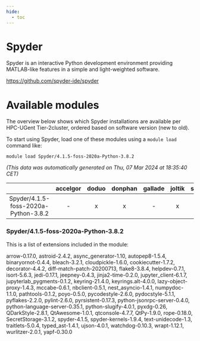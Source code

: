 ```yaml
---
hide:
  - toc
---
```


Spyder
======


Spyder is an interactive Python development environment providing MATLAB-like features in a simple and light-weighted software.

https://github.com/spyder-ide/spyder
# Available modules


The overview below shows which Spyder installations are available per HPC-UGent Tier-2cluster, ordered based on software version (new to old).

To start using Spyder, load one of these modules using a `module load` command like:

```shell
module load Spyder/4.1.5-foss-2020a-Python-3.8.2
```

*(This data was automatically generated on Thu, 07 Mar 2024 at 18:35:40 CET)*  

| |accelgor|doduo|donphan|gallade|joltik|skitty|
| :---: | :---: | :---: | :---: | :---: | :---: | :---: |
|Spyder/4.1.5-foss-2020a-Python-3.8.2|-|x|x|-|x|x|


### Spyder/4.1.5-foss-2020a-Python-3.8.2

This is a list of extensions included in the module:

arrow-0.17.0, astroid-2.4.2, async_generator-1.10, autopep8-1.5.4, binaryornot-0.4.4, bleach-3.2.1, cloudpickle-1.6.0, cookiecutter-1.7.2, decorator-4.4.2, diff-match-patch-20200713, flake8-3.8.4, helpdev-0.7.1, isort-5.6.3, jedi-0.17.1, jeepney-0.4.3, jinja2-time-0.2.0, jupyter_client-6.1.7, jupyterlab_pygments-0.1.2, keyring-21.4.0, keyrings.alt-4.0.0, lazy-object-proxy-1.4.3, mccabe-0.6.1, nbclient-0.5.1, nest_asyncio-1.4.1, numpydoc-1.1.0, pathtools-0.1.2, poyo-0.5.0, pycodestyle-2.6.0, pydocstyle-5.1.1, pyflakes-2.2.0, pylint-2.6.0, pyrsistent-0.17.3, python-jsonrpc-server-0.4.0, python-language-server-0.35.1, python-slugify-4.0.1, pyxdg-0.26, QDarkStyle-2.8.1, QtAwesome-1.0.1, qtconsole-4.7.7, QtPy-1.9.0, rope-0.18.0, SecretStorage-3.1.2, spyder-4.1.5, spyder-kernels-1.9.4, text-unidecode-1.3, traitlets-5.0.4, typed_ast-1.4.1, ujson-4.0.1, watchdog-0.10.3, wrapt-1.12.1, wurlitzer-2.0.1, yapf-0.30.0